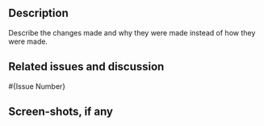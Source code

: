 ## Description

Describe the changes made and why they were made instead of how they were made.

## Related issues and discussion
#{Issue Number}

## Screen-shots, if any